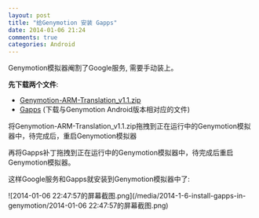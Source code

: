```yaml
---
layout: post
title: "给Genymotion 安装 Gapps"
date: 2014-01-06 21:24
comments: true
categories: Android
---
```

Genymotion模拟器阉割了Google服务,  需要手动装上。  
<!--more-->
 **先下载两个文件**:  
 - [Genymotion-ARM-Translation_v1.1.zip](https://dl.dropboxusercontent.com/u/14700716/XDA-Shares/Genymotion-ARM-Translation_v1.1.zip)  
 - [Gapps](http://goo.im/gapps) (下载与Genymotion Android版本相对应的文件)  
 

将Genymotion-ARM-Translation_v1.1.zip拖拽到正在运行中的Genymotion模拟器中，待完成后，重启Genymotion模拟器

再将Gapps补丁拖拽到正在运行中的Genymotion模拟器中，待完成后重启Genymotion模拟器。

这样Google服务和Gapps就安装到Genymotion模拟器中了:

![2014-01-06 22:47:57的屏幕截图.png](/media/2014-1-6-install-gapps-in-genymotion/2014-01-06 22:47:57的屏幕截图.png)
